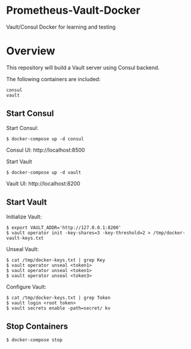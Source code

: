 # Prometheus-Vault-Docker
Vault/Consul Docker for learning and testing

# Overview

This repository will build a Vault server using Consul backend.

The following containers are included:

    consul
    vault

## Start Consul

Start Consul:
```
$ docker-compose up -d consul
```
Consul UI: http://localhost:8500

Start Vault
```
$ docker-compose up -d vault
```

Vault UI: http://localhost:8200

## Start Vault

Initialize Vault:
```
$ export VAULT_ADDR='http://127.0.0.1:8200'
$ vault operator init -key-shares=3 -key-threshold=2 > /tmp/docker-vault-keys.txt
```
Unseal Vault:
```
$ cat /tmp/docker-keys.txt | grep Key
$ vault operator unseal <token1> 
$ vault operator unseal <token1> 
$ vault operator unseal <token3> 
```
Configure Vault:
```
$ cat /tmp/docker-keys.txt | grep Token
$ vault login <root token>
$ vault secrets enable -path=secret/ kv
```

## Stop Containers
```
$ docker-compose stop
```
